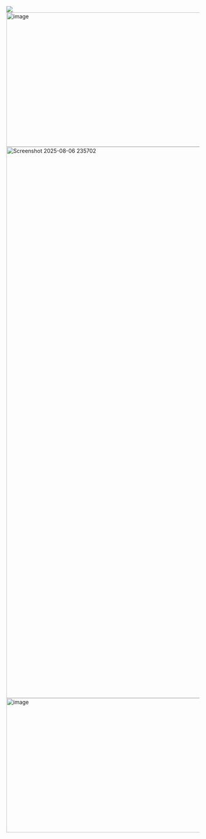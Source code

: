 ![](https://komarev.com/ghpvc/?username=GodOfLies&color=7C292A&label=PSYCHOS&abbreviated=true&style=for-the-badge)
<img width="1000" height="350" alt="image" src="https://github.com/user-attachments/assets/314abf76-377c-4cb0-a003-3c6da35ef023" />
<img width="2559" height="1435" alt="Screenshot 2025-08-06 235702" src="https://github.com/user-attachments/assets/14bd49dc-5663-482f-a197-16684751e3c8" />
<img width="1000" height="350" alt="image" src="https://github.com/user-attachments/assets/314abf76-377c-4cb0-a003-3c6da35ef023" />
